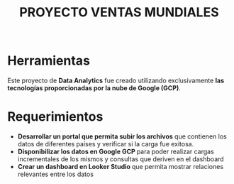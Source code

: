<h1 align="center">PROYECTO VENTAS MUNDIALES</h1>
<br>
<h1>Herramientas</h1>
Este proyecto de <strong>Data Analytics</strong> fue creado utilizando exclusivamente <strong>las tecnologías proporcionadas por la nube de Google (GCP)</strong>.
<br>
<h1>Requerimientos</h1>
<ul>
  <li><strong>Desarrollar un portal que permita subir los archivos</strong> que contienen los datos de diferentes países y verificar si la carga fue exitosa.</li>
  <li><strong>Disponibilizar los datos en Google GCP </strong> para poder realizar cargas incrementales de los mismos y consultas que deriven en el dashboard </li>
  <li><strong>Crear un dashboard en Looker Studio </strong> que permita mostrar relaciones relevantes entre los datos</li>
</ul>
<br>
